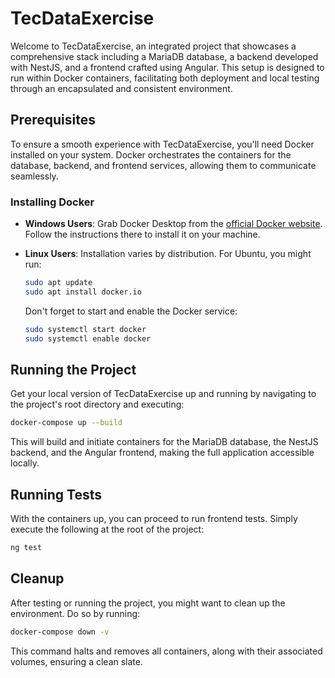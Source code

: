 # TecDataExercise

Welcome to TecDataExercise, an integrated project that showcases a comprehensive stack including a MariaDB database, a backend developed with NestJS, and a frontend crafted using Angular. This setup is designed to run within Docker containers, facilitating both deployment and local testing through an encapsulated and consistent environment.

## Prerequisites

To ensure a smooth experience with TecDataExercise, you'll need Docker installed on your system. Docker orchestrates the containers for the database, backend, and frontend services, allowing them to communicate seamlessly.

### Installing Docker

- **Windows Users**: Grab Docker Desktop from the [official Docker website](https://www.docker.com/products/docker-desktop). Follow the instructions there to install it on your machine.

- **Linux Users**: Installation varies by distribution. For Ubuntu, you might run:
  
  ```bash
  sudo apt update
  sudo apt install docker.io
  ```

  Don't forget to start and enable the Docker service:
  
  ```bash
  sudo systemctl start docker
  sudo systemctl enable docker
  ```

## Running the Project

Get your local version of TecDataExercise up and running by navigating to the project's root directory and executing:

```bash
docker-compose up --build
```

This will build and initiate containers for the MariaDB database, the NestJS backend, and the Angular frontend, making the full application accessible locally.

## Running Tests

With the containers up, you can proceed to run frontend tests. Simply execute the following at the root of the project:

```bash
ng test
```

## Cleanup

After testing or running the project, you might want to clean up the environment. Do so by running:

```bash
docker-compose down -v
```

This command halts and removes all containers, along with their associated volumes, ensuring a clean slate.
